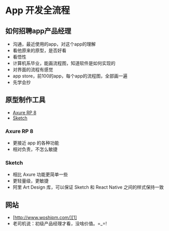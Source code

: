 # App 开发全流程


## 如何招聘app产品经理

 * 沟通，最近使用的app，对这个app的理解
 * 看他原来的原型，是否好看
 * 看悟性
 * 计算机系毕业，能画流程图，知道软件是如何实现的
 * 对界面的流程有感觉
 * app store，前100的app，每个app的流程图，全部画一遍
 * 先学会抄


## 原型制作工具

 * [Axure RP 8][2]
 * [Sketch][3]


### Axure RP 8

 * 更接近 app 的各种功能
 * 相对负责，不怎么敏捷


### Sketch

 * 相比 Axure 功能更简单一些
 * 更轻量级，更敏捷
 * 阿里 Art Design 库，可以保证 Sketch 和 React Native 之间的样式保持一致


## 网站

 * [http://www.woshipm.com/][1]
 * 老司机说：初级产品经理才看，没啥价值。=_=!


[1]:http://www.woshipm.com/
[2]:https://www.axure.com/
[3]:https://www.sketchapp.com/
